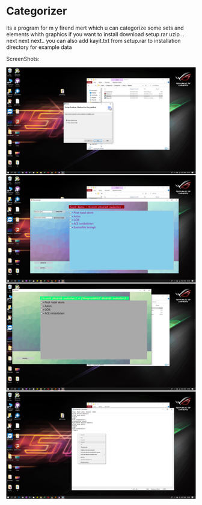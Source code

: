 # Categorizer
its a program for m y firend mert which u can categorize some sets and elements whith graphics if you want to install download setup.rar uzip .. next next next.. you can also add kayit.txt from setup.rar to installation directory for example data

ScreenShots:

![](fotos/5.png)
![](fotos/2.png)
![](fotos/3.png)
![](fotos/4.png)


